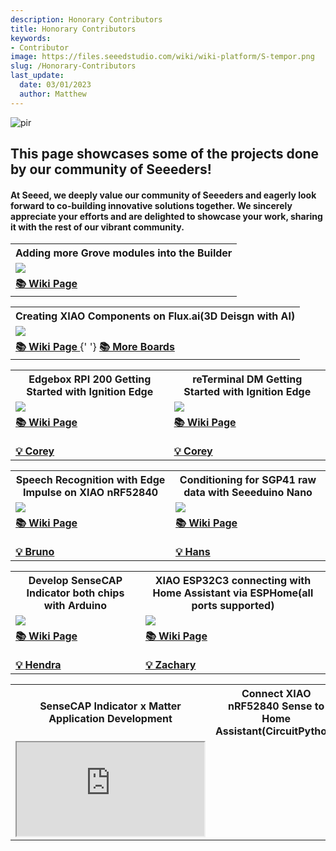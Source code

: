 ```yaml
---
description: Honorary Contributors
title: Honorary Contributors
keywords:
- Contributor
image: https://files.seeedstudio.com/wiki/wiki-platform/S-tempor.png
slug: /Honorary-Contributors
last_update:
  date: 03/01/2023
  author: Matthew
---
```


<p style={{textAlign: 'center'}}>
  <img 
    src="https://files.seeedstudio.com/wiki/wiki-platform/honorary_contributor.png" 
    alt="pir" 
    width={1000} 
    height="auto" 
  />
</p>

## This page showcases some of the projects done by our community of Seeeders! 

#### At Seeed, we deeply value our community of Seeeders and eagerly look forward to co-building innovative solutions together. We sincerely appreciate your efforts and are delighted to showcase your work, sharing it with the rest of our vibrant community.

<div className="table-center">
  <table style={{margin: '0 auto'}}>
    <tr>
      <th>Adding more Grove modules into the Builder</th>
    </tr>
    <tr>
      <td>
        <div style={{textAlign:'center'}}>
          <img 
            src="https://media-cdn.seeedstudio.com/media/catalog/product/cache/bb49d3ec4ee05b6f018e93f896b8a25d/1/-/1-114992986-sensecap-s2110-grove-to-modbus-rs485-converter-first-_2_1_.jpg" 
            style={{width:300, height:'auto'}}
          />
        </div>
      </td>
    </tr>
    <tr>
      <td>
        <div className="get_one_now_container" style={{textAlign: 'center'}}>
          <a className="get_one_now_item" href="https://wiki.seeedstudio.com/list_of_supported_grove_n_adding_more">
            <strong>
              <span style={{color: '#FFFFFF', fontSize: '16px'}}>📚 Wiki Page</span>
            </strong>
          </a>
        </div>
      </td>
    </tr>
  </table>
</div>

<div className="table-center">
  <table style={{margin: '0 auto'}}>
    <tr>
      <th>Creating XIAO Components on Flux.ai(3D Deisgn with AI)</th>
    </tr>
    <tr>
      <td>
        <div style={{textAlign:'center'}}>
          <img 
            src="https://files.seeedstudio.com/wiki/wiki-ranger/Contributions/PCB_Design_Flux_XIAO/PCB_Design_XIAO6.png" 
            style={{width:600, height:'auto'}}
          />
        </div>
      </td>
    </tr>
    <tr>
      <td>
        <div className="get_one_now_container" style={{textAlign: 'center'}}>
          <a className="get_one_now_item" href="https://wiki.seeedstudio.com/PCB_Design_XIAO">
            <strong>
              <span style={{color: '#FFFFFF', fontSize: '16px'}}>📚 Wiki Page</span>
            </strong>
          </a>
          {' '}
          <a className="get_one_now_item" href="https://www.flux.ai/seeedstudio">
            <strong>
              <span style={{color: '#FFFFFF', fontSize: '16px'}}>📚 More Boards</span>
            </strong>
          </a>
        </div>
      </td>
    </tr>
  </table>
</div>

<div className="table-center">
  <table style={{margin: '0 auto'}}>
    <tr>
      <th>Edgebox RPI 200 Getting Started with Ignition Edge</th>
      <th>reTerminal DM Getting Started with Ignition Edge</th>
    </tr>
    <tr>
      <td>
        <div style={{textAlign:'center'}}>
          <img 
            src="https://files.seeedstudio.com/wiki/wiki-ranger/Contributions/EdgeBox-200-Ignition/EdgeBox-200_Ignition_Edge.png" 
            style={{width:300, height:'auto'}}
          />
        </div>
      </td>
      <td>
        <div style={{textAlign:'center'}}>
          <img 
            src="https://files.seeedstudio.com/wiki/wiki-ranger/Contributions/reTerminal-DM-Ignition/reTerminal_DM_Ignition_Edge.png" 
            style={{width:300, height:'auto'}}
          />
        </div>
      </td>
    </tr>
    <tr>
      <td>
        <div className="get_one_now_container" style={{textAlign: 'center'}}>
          <a className="get_one_now_item" href="https://wiki.seeedstudio.com/Edgebox-rpi-200-ignition-edge/">
            <strong>
              <span style={{color: '#FFFFFF', fontSize: '16px'}}>📚 Wiki Page</span>
            </strong>
          </a>
        </div>
        <br/>
        <div className="get_one_now_container" style={{textAlign: 'center'}}>
          <a className="get_one_now_item" href="https://github.com/orgs/Seeed-Studio/projects/6/views/1?pane=issue&itemId=35980029">
            <strong>
              <span style={{color: '#FFFFFF', fontSize: '16px'}}>💡 Corey</span>
            </strong>
          </a>
        </div>
      </td>
      <td>
        <div className="get_one_now_container" style={{textAlign: 'center'}}>
          <a className="get_one_now_item" href="https://wiki.seeedstudio.com/reTerminal-DM-Getting-Started-with-Ignition-Edge/">
            <strong>
              <span style={{color: '#FFFFFF', fontSize: '16px'}}>📚 Wiki Page</span>
            </strong>
          </a>
        </div>
        <br/>
        <div className="get_one_now_container" style={{textAlign: 'center'}}>
          <a className="get_one_now_item" href="https://github.com/orgs/Seeed-Studio/projects/6/views/1?pane=issue&itemId=35979679">
            <strong>
              <span style={{color: '#FFFFFF', fontSize: '16px'}}>💡 Corey</span>
            </strong>
          </a>
        </div>
      </td>
    </tr>
  </table>
</div>

<div className="table-center">
  <table style={{margin: '0 auto'}}>
    <tr>
      <th>Speech Recognition with Edge Impulse on XIAO nRF52840</th>
      <th>Conditioning for SGP41 raw data with Seeeduino Nano</th>
    </tr>
    <tr>
      <td>
        <div style={{textAlign:'center'}}>
          <img 
            src="https://files.seeedstudio.com/wiki/wiki-ranger/Contributions/BLE-PDM-TinyML/edge42.gif" 
            style={{width:300, height:'auto'}}
          />
        </div>
      </td>
      <td>
        <div style={{textAlign:'center'}}>
          <img 
            src="https://files.seeedstudio.com/wiki/wiki-ranger/Contributions/seeeduino_nano-SGP41-correction/2.jpg" 
            style={{width:300, height:'auto'}}
          />
        </div>
      </td>
    </tr>
    <tr>
      <td>
        <div className="get_one_now_container" style={{textAlign: 'center'}}>
          <a className="get_one_now_item" href="https://wiki.seeedstudio.com/XIAO-BLE-PDM-EI/">
            <strong>
              <span style={{color: '#FFFFFF', fontSize: '16px'}}>📚 Wiki Page</span>
            </strong>
          </a>
        </div>
        <br/>
        <div className="get_one_now_container" style={{textAlign: 'center'}}>
          <a className="get_one_now_item" href="https://github.com/orgs/Seeed-Studio/projects/6?pane=issue&itemId=35979237">
            <strong>
              <span style={{color: '#FFFFFF', fontSize: '16px'}}>💡 Bruno</span>
            </strong>
          </a>
        </div>
      </td>
      <td>
        <div className="get_one_now_container" style={{textAlign: 'center'}}>
          <a className="get_one_now_item" href="https://wiki.seeedstudio.com/grove-sgp41-with-aht20/">
            <strong>
              <span style={{color: '#FFFFFF', fontSize: '16px'}}>📚 Wiki Page</span>
            </strong>
          </a>
        </div>
        <br/>
        <div className="get_one_now_container" style={{textAlign: 'center'}}>
          <a className="get_one_now_item" href="https://github.com/orgs/Seeed-Studio/projects/6/views/1?pane=issue&itemId=35179519">
            <strong>
              <span style={{color: '#FFFFFF', fontSize: '16px'}}>💡 Hans</span>
            </strong>
          </a>
        </div>
      </td>
    </tr>
  </table>
</div>

<div className="table-center">
  <table style={{margin: '0 auto'}}>
    <tr>
      <th>Develop SenseCAP Indicator both chips with Arduino</th>
      <th>XIAO ESP32C3 connecting with Home Assistant via ESPHome(all ports supported)</th>
    </tr>
    <tr>
      <td>
        <div style={{textAlign:'center'}}>
          <img 
            src="https://files.seeedstudio.com/wiki/SenseCAP/SenseCAP_Indicator/SenseCAP_Indicator_1.png" 
            style={{width:300, height:'auto'}}
          />
        </div>
      </td>
      <td>
        <div style={{textAlign:'center'}}>
          <img 
            src="https://files.seeedstudio.com/wiki/wiki-ranger/Contributions/C3-ESPHome-full_function/43.png" 
            style={{width:300, height:'auto'}}
          />
        </div>
      </td>
    </tr>
    <tr>
      <td>
        <div className="get_one_now_container" style={{textAlign: 'center'}}>
          <a className="get_one_now_item" href="https://wiki.seeedstudio.com/SenseCAP_Indicator_ESP32_Arduino/">
            <strong>
              <span style={{color: '#FFFFFF', fontSize: '16px'}}>📚 Wiki Page</span>
            </strong>
          </a>
        </div>
        <br/>
        <div className="get_one_now_container" style={{textAlign: 'center'}}>
          <a className="get_one_now_item" href="https://github.com/orgs/Seeed-Studio/projects/6/views/1?pane=issue&itemId=35925769">
            <strong>
              <span style={{color: '#FFFFFF', fontSize: '16px'}}>💡 Hendra</span>
            </strong>
          </a>
        </div>
      </td>
      <td>
        <div className="get_one_now_container" style={{textAlign: 'center'}}>
          <a className="get_one_now_item" href="https://wiki.seeedstudio.com/XIAO-ESP32C3-for-ESPHome-Support/">
            <strong>
              <span style={{color: '#FFFFFF', fontSize: '16px'}}>📚 Wiki Page</span>
            </strong>
          </a>
        </div>
        <br/>
        <div className="get_one_now_container" style={{textAlign: 'center'}}>
          <a className="get_one_now_item" href="https://github.com/Seeed-Studio/wiki-documents/issues/603">
            <strong>
              <span style={{color: '#FFFFFF', fontSize: '16px'}}>💡 Zachary</span>
            </strong>
          </a>
        </div>
      </td>
    </tr>
  </table>
</div>

<div className="table-center">
  <table style={{margin: '0 auto'}}>
    <tr>
      <th>SenseCAP Indicator x Matter Application Development</th>
      <th>Connect XIAO nRF52840 Sense to Home Assistant(CircuitPython)</th>
    </tr>
    <tr>
      <td>
        <iframe 
          className="youtube-video" 
          src="https://www.youtube.com/embed/LCIWqwmCZ54" 
          title="YouTube video player" 
          style={{border: 'none'}}
          allow="accelerometer; autoplay; clipboard-write; encrypted-media; gyroscope; picture-in-picture; web-share" 
          allowFullScreen
        />
      </td>
      <td>
        <div style={{textAlign:'center'}}>
          <img 
            src="https://files.seeedstudio.com/wiki/wiki-ranger/Contributions/BLE-HA/17_HA.png" 
            style={{width:300, height:'auto'}}
          />
        </div>
      </td>
    </tr>
    <tr>
      <td>
        <div className="get_one_now_container" style={{textAlign: 'center'}}>
          <a className="get_one_now_item" href="https://wiki.seeedstudio.com/SenseCAP_Indicator_Application_Matter/">
            <strong>
              <span style={{color: '#FFFFFF', fontSize: '16px'}}>📚 Wiki Page</span>
            </strong>
          </a>
        </div>
        <br/>
        <div className="get_one_now_container" style={{textAlign: 'center'}}>
          <a className="get_one_now_item" href="https://github.com/orgs/Seeed-Studio/projects/6/views/1?pane=issue&itemId=35925578">
            <strong>
              <span style={{color: '#FFFFFF', fontSize: '16px'}}>💡 Tim</span>
            </strong>
          </a>
        </div>
      </td>
      <td>
        <div className="get_one_now_container" style={{textAlign: 'center'}}>
          <a className="get_one_now_item" href="https://wiki.seeedstudio.com/XIAO_BLE_HA/">
            <strong>
              <span style={{color: '#FFFFFF', fontSize: '16px'}}>📚 Wiki Page</span>
            </strong>
          </a>
        </div>
        <br/>
        <div className="get_one_now_container" style={{textAlign: 'center'}}>
          <a className="get_one_now_item" href="https://github.com/orgs/Seeed-Studio/projects/6?pane=issue&itemId=35979237">
            <strong>
              <span style={{color: '#FFFFFF', fontSize: '16px'}}>💡 Bruno</span>
            </strong>
          </a>
        </div>
      </td>
    </tr>
  </table>
</div>

<div className="table-center">
  <table style={{margin: '0 auto'}}>
    <tr>
      <th>Raspberry Pi Platform Devices Guide</th>
      <th>MicroPython Designed for XIAO ESP32S3 Sense</th>
    </tr>
    <tr>
      <td>
        <div style={{textAlign:'center'}}>
          <img 
            src="https://media-cdn.seeedstudio.com/media/catalog/product/cache/9d0ce51a71ce6a79dfa2a98d65a0f0bd/r/a/raspberry-pi-preview_2.png" 
            style={{width:300, height:'auto'}}
          />
        </div>
      </td>
      <td>
        <div style={{textAlign:'center'}}>
          <img 
            src="https://files.seeedstudio.com/wiki/wiki-ranger/Contributions/S3-MicroPy/run_the_client.jpeg" 
            style={{width:300, height:'auto'}}
          />
        </div>
      </td>
    </tr>
    <tr>
      <td>
        <div className="get_one_now_container" style={{textAlign: 'center'}}>
          <a className="get_one_now_item" href="https://wiki.seeedstudio.com/Raspberry_Pi/">
            <strong>
              <span style={{color: '#FFFFFF', fontSize: '16px'}}>📚 Wiki Page</span>
            </strong>
          </a>
        </div>
        <br/>
        <div className="get_one_now_container" style={{textAlign: 'center'}}>
          <a className="get_one_now_item" href="https://github.com/orgs/Seeed-Studio/projects/6/views/1?pane=issue&itemId=33963820">
            <strong>
              <span style={{color: '#FFFFFF', fontSize: '16px'}}>💡 thompcd</span>
            </strong>
          </a>
        </div>
      </td>
      <td>
        <div className="get_one_now_container" style={{textAlign: 'center'}}>
          <a className="get_one_now_item" href="https://wiki.seeedstudio.com/XIAO_ESP32S3_Micropython/">
            <strong>
              <span style={{color: '#FFFFFF', fontSize: '16px'}}>📚 Wiki Page</span>
            </strong>
          </a>
        </div>
        <br/>
        <div className="get_one_now_container" style={{textAlign: 'center'}}>
          <a className="get_one_now_item" href="https://github.com/orgs/Seeed-Studio/projects/6/views/1?pane=issue&itemId=35979545">
            <strong>
              <span style={{color: '#FFFFFF', fontSize: '14px'}}>💡 shariltumin / Hendra</span>
            </strong>
          </a>
        </div>
      </td>
    </tr>
  </table>
</div>

<div className="table-center">
  <table style={{margin: '0 auto'}}>
    <tr>
      <th colSpan="3">Collaborated Project</th>
    </tr>
    <tr>
      <th>CircuitPython for ESP32S3</th>
      <th>MicroPython for ESP32C3</th>
    </tr>
    <tr>
      <td>
        <div style={{textAlign:'center'}}>
          <img 
            src="https://files.seeedstudio.com/wiki/wiki-ranger/Contributions/S3-CIRCUITPY/13.jpg" 
            style={{width:300, height:'auto'}}
          />
        </div>
      </td>
      <td>
        <div style={{textAlign:'center'}}>
          <img 
            src="https://files.seeedstudio.com/wiki/wiki-ranger/Contributions/C3-MicroPy/C3-MicroPython10.jpg" 
            style={{width:300, height:'auto'}}
          />
        </div>
      </td>
    </tr>
    <tr>
      <td>
        <div className="get_one_now_container" style={{textAlign: 'center'}}>
          <a className="get_one_now_item" href="https://wiki.seeedstudio.com/XIAO_ESP32S3_CircuitPython/">
            <strong>
              <span style={{color: '#FFFFFF', fontSize: '16px'}}>📚 Wiki Page</span>
            </strong>
          </a>
        </div>
        <br/>
        <div className="get_one_now_container" style={{textAlign: 'center'}}>
          <a className="get_one_now_item" href="https://github.com/orgs/Seeed-Studio/projects/6?pane=issue&itemId=35178340">
            <strong>
              <span style={{color: '#FFFFFF', fontSize: '16px'}}>💡 Isaac</span>
            </strong>
          </a>
        </div>
      </td>
      <td>
        <div className="get_one_now_container" style={{textAlign: 'center'}}>
          <a className="get_one_now_item" href="https://wiki.seeedstudio.com/XIAO_ESP32C3_MicroPython/">
            <strong>
              <span style={{color: '#FFFFFF', fontSize: '16px'}}>📚 Wiki Page</span>
            </strong>
          </a>
        </div>
        <br/>
        <div className="get_one_now_container" style={{textAlign: 'center'}}>
          <a className="get_one_now_item" href="https://github.com/orgs/Seeed-Studio/projects/6/views/1?pane=issue&itemId=35177053">
            <strong>
              <span style={{color: '#FFFFFF', fontSize: '16px'}}>💡 Zachay-NAU</span>
            </strong>
          </a>
        </div>
      </td>
    </tr>
  </table>
</div>

<div className="table-center">
  <table style={{margin: '0 auto'}}>
    <tr>
      <th colSpan="3">Collaborated Project</th>
    </tr>
    <tr>
      <th>Build Your Own Weather Dashboard Using Grafana</th>
      <th>Hard Hat Detection with NVIDIA Jetson</th>
    </tr>
    <tr>
      <td>
        <div style={{textAlign:'center'}}>
          <img 
            src="https://www.the-diy-life.com/wp-content/uploads/2021/12/reTerminal-InfluxDB-and-Grafana-Weather-Dashboard.jpg?ezimgfmt=ng:webp/ngcb1" 
            style={{width:300, height:'auto'}}
          />
        </div>
      </td>
      <td>
        <div style={{textAlign:'center'}}>
          <img 
            src="https://files.seeedstudio.com/wiki/2.23jetsonedge/nvresult1.png" 
            style={{width:300, height:'auto'}}
          />
        </div>
      </td>
    </tr>
    <tr>
      <td>
        <div className="get_one_now_container" style={{textAlign: 'center'}}>
          <a className="get_one_now_item" href="https://wiki.seeedstudio.com/weather-dashboard-with-Grafana-reTerminal/">
            <strong>
              <span style={{color: '#FFFFFF', fontSize: '16px'}}>📚 Wiki Page</span>
            </strong>
          </a>
        </div>
        <br/>
        <div className="get_one_now_container" style={{textAlign: 'center'}}>
          <a className="get_one_now_item" href="https://www.the-diy-life.com/grafana-weather-dashboard-on-the-reterminal-by-seeed-studio/">
            <strong>
              <span style={{color: '#FFFFFF', fontSize: '14px'}}>💡 Michaelm Klementsk</span>
            </strong>
          </a>
        </div>
      </td>
      <td>
        <div className="get_one_now_container" style={{textAlign: 'center'}}>
          <a className="get_one_now_item" href="https://wiki.seeedstudio.com/HardHat/">
            <strong>
              <span style={{color: '#FFFFFF', fontSize: '16px'}}>📚 Wiki Page</span>
            </strong>
          </a>
        </div>
        <br/>
        <div className="get_one_now_container" style={{textAlign: 'center'}}>
          <a className="get_one_now_item" href="https://github.com/Zachay-NAU/Hard-Hat-Detectation">
            <strong>
              <span style={{color: '#FFFFFF', fontSize: '14px'}}>💡 Zachay-NAU</span>
            </strong>
          </a>
        </div>
      </td>
    </tr>
  </table>
</div>

### Documentation

<div className="table-center">
  <table style={{margin: '0 auto'}}>
    <tr>
      <th colSpan="3">Page Added</th>
    </tr>
    <tr>
      <th>XIAO Series Introduction Page Added</th>
    </tr>
    <tr>
      <td>
        <div style={{textAlign:'center'}}>
          <img 
            src="https://files.seeedstudio.com/wiki/xiao_topicpage/main.png" 
            style={{width:300, height:'auto'}}
          />
        </div>
      </td>
    </tr>
    <tr>
      <td>
        <div className="get_one_now_container" style={{textAlign: 'center'}}>
          <a className="get_one_now_item" href="https://wiki.seeedstudio.com/SeeedStudio_XIAO_Series_Introduction/">
            <strong>
              <span style={{color: '#FFFFFF', fontSize: '16px'}}>📚 Wiki Page</span>
            </strong>
          </a>
        </div>
        <br/>
        <div className="get_one_now_container" style={{textAlign: 'center'}}>
          <a className="get_one_now_item" href="https://github.com/Seeed-Studio/wiki-documents/pull/387/files">
            <strong>
              <span style={{color: '#FFFFFF', fontSize: '16px'}}>👍 PR: #387</span>
            </strong>
          </a>
        </div>
      </td>
    </tr>
  </table>
</div>

### More

<div className="table-center">
  <table style={{margin: '0 auto'}}>
    <tr>
      <th>Xiao Sense Accelerometer Examples and Low Power</th>
      <th>Grove - Wio-e5 library for Arduino Boards</th>
    </tr>
    <tr>
      <td>
        <div style={{textAlign:'center'}}>
          <img 
            src="https://files.seeedstudio.com/wiki/wiki-platform/tech_support1.png" 
            style={{width:300, height:'auto'}}
          />
        </div>
      </td>
      <td>
        <div style={{textAlign:'center'}}>
          <img 
            src="https://files.seeedstudio.com/wiki/wiki-platform/tech_support4.png" 
            style={{width:300, height:'auto'}}
          />
        </div>
      </td>
    </tr>
    <tr>
      <td>
        <div className="get_one_now_container" style={{textAlign: 'center'}}>
          <a className="get_one_now_item" href="https://forum.seeedstudio.com/t/xiao-sense-accelerometer-examples-and-low-power/270801">
            <strong>
              <span style={{color: '#FFFFFF', fontSize: '16px'}}>👍 daCoder</span>
            </strong>
          </a>
        </div>
      </td>
      <td>
        <div className="get_one_now_container" style={{textAlign: 'center'}}>
          <a className="get_one_now_item" href="https://forum.seeedstudio.com/t/xiao-sense-accelerometer-examples-and-low-power/270801">
            <strong>
              <span style={{color: '#FFFFFF', fontSize: '16px'}}>👍 Andres</span>
            </strong>
          </a>
        </div>
      </td>
    </tr>
  </table>
</div>